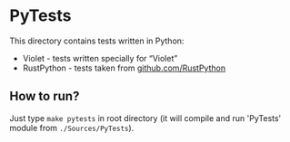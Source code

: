 # PyTests

This directory contains tests written in Python:
- Violet - tests written specially for “Violet”
- RustPython - tests taken from [github.com/RustPython](https://github.com/RustPython/RustPython)

## How to run?

Just type `make pytests` in root directory (it will compile and run 'PyTests' module from `./Sources/PyTests`).
